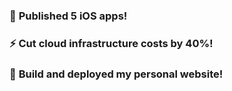 ### 📱 **Published 5 iOS apps!**
### ⚡ **Cut cloud infrastructure costs by 40%!**
### 🚀 **Build and deployed my personal website!**
